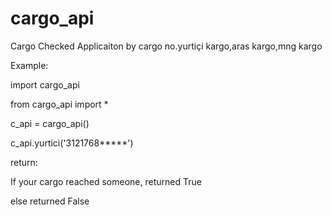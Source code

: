 cargo_api
=========

Cargo Checked Applicaiton by cargo no.yurtiçi kargo,aras kargo,mng kargo

Example:

import cargo_api

from cargo_api import *


c_api = cargo_api()

c_api.yurtici('3121768*****')


return: 

If your cargo reached someone, returned True

else returned False

